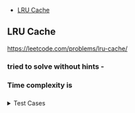 + [LRU Cache](#lru-cache)

## LRU Cache

https://leetcode.com/problems/lru-cache/

### tried to solve without hints - 
### Time complexity is
### 

<details><summary>Test Cases</summary><blockquote>
        
   
</blockquote></details>


```python

```
